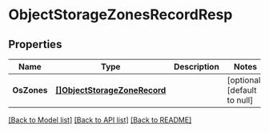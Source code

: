 # ObjectStorageZonesRecordResp

## Properties
Name | Type | Description | Notes
------------ | ------------- | ------------- | -------------
**OsZones** | [**[]ObjectStorageZoneRecord**](ObjectStorageZoneRecord.md) |  | [optional] [default to null]

[[Back to Model list]](../README.md#documentation-for-models) [[Back to API list]](../README.md#documentation-for-api-endpoints) [[Back to README]](../README.md)


